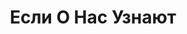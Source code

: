 ---
draft: false
slug: esli-o-nas-uznaiut-c6f15c12
title: Если О Нас Узнают
type: books
params:
  bookTitle: Если О Нас Узнают
  tags:
  - contemporary
  - fiction
  - gay
  - LGBTQ+
  - queer
  - romance
  - young adult (YA)
  cover: https://images-na.ssl-images-amazon.com/images/S/compressed.photo.goodreads.com/books/1653252011i/61147862.jpg
  isbn: '9785171394493'
  goodreads_link: https://www.goodreads.com/book/show/61147862
  authors:
  - Cale Dietrich
  - Sophie Gonzales, Софи Гонзалес
  page_count: '448'
  short_book_description: Восемнадцатилетние Руби Монтес и Зак Найт - участники бой-бэнда
    Saturday, одного из крупнейших в Америке. Вместе с товарищами по группе, Энджелом
    Фаном и Джоном Бракстоном, они разбивают сердца...
  russian_translation_status: exists
  book_description: Восемнадцатилетние Руби Монтес и Зак Найт - участники бой-бэнда
    Saturday, одного из крупнейших в Америке. Вместе с товарищами по группе, Энджелом
    Фаном и Джоном Бракстоном, они разбивают сердца фанаток перед камерами и лучшие
    друзья за кулисами.Во время европейского тура с сумасшедшим графиком и минимальным
    надзором Рубену и Заку приходится полагаться друга на друга все больше и их отношения
    становятся ближе. Но едва они решают признаться во всем своим поклонникам, как
    понимают, что никогда не получат ту поддержку, которая им по-настоящему нужна.Когда
    мир трещит по швам, останется только крепче держаться друг за друга.
  russian_audioversion: 'no'
---